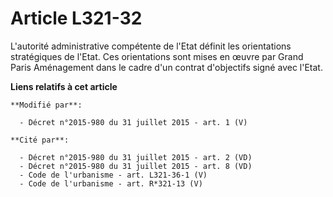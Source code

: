 # Article L321-32

L'autorité administrative compétente de l'Etat définit les orientations stratégiques de l'Etat. Ces orientations sont mises
en œuvre par Grand Paris Aménagement dans le cadre d'un contrat d'objectifs signé avec l'Etat.

**Liens relatifs à cet article**

	**Modifié par**:

	  - Décret n°2015-980 du 31 juillet 2015 - art. 1 (V)

	**Cité par**:

	  - Décret n°2015-980 du 31 juillet 2015 - art. 2 (VD)
	  - Décret n°2015-980 du 31 juillet 2015 - art. 8 (VD)
	  - Code de l'urbanisme - art. L321-36-1 (V)
	  - Code de l'urbanisme - art. R*321-13 (V)
